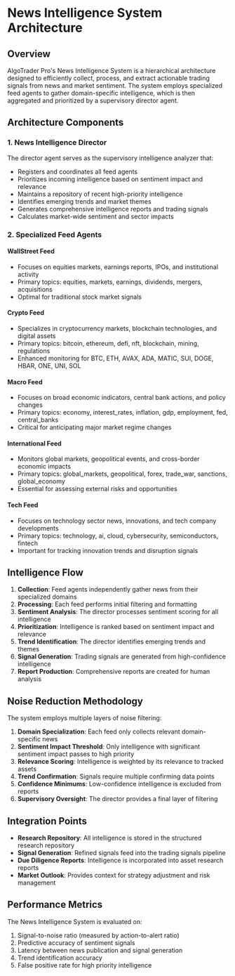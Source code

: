# News Intelligence System Architecture

## Overview

AlgoTrader Pro's News Intelligence System is a hierarchical architecture designed to efficiently collect, process, and extract actionable trading signals from news and market sentiment. The system employs specialized feed agents to gather domain-specific intelligence, which is then aggregated and prioritized by a supervisory director agent.

## Architecture Components

### 1. News Intelligence Director

The director agent serves as the supervisory intelligence analyzer that:
- Registers and coordinates all feed agents
- Prioritizes incoming intelligence based on sentiment impact and relevance
- Maintains a repository of recent high-priority intelligence
- Identifies emerging trends and market themes
- Generates comprehensive intelligence reports and trading signals
- Calculates market-wide sentiment and sector impacts

### 2. Specialized Feed Agents

#### WallStreet Feed
- Focuses on equities markets, earnings reports, IPOs, and institutional activity
- Primary topics: equities, markets, earnings, dividends, mergers, acquisitions
- Optimal for traditional stock market signals

#### Crypto Feed
- Specializes in cryptocurrency markets, blockchain technologies, and digital assets
- Primary topics: bitcoin, ethereum, defi, nft, blockchain, mining, regulations
- Enhanced monitoring for BTC, ETH, AVAX, ADA, MATIC, SUI, DOGE, HBAR, ONE, UNI, SOL

#### Macro Feed
- Focuses on broad economic indicators, central bank actions, and policy changes
- Primary topics: economy, interest_rates, inflation, gdp, employment, fed, central_banks
- Critical for anticipating major market regime changes

#### International Feed
- Monitors global markets, geopolitical events, and cross-border economic impacts
- Primary topics: global_markets, geopolitical, forex, trade_war, sanctions, global_economy
- Essential for assessing external risks and opportunities

#### Tech Feed
- Focuses on technology sector news, innovations, and tech company developments
- Primary topics: technology, ai, cloud, cybersecurity, semiconductors, fintech
- Important for tracking innovation trends and disruption signals

## Intelligence Flow

1. **Collection**: Feed agents independently gather news from their specialized domains
2. **Processing**: Each feed performs initial filtering and formatting
3. **Sentiment Analysis**: The director processes sentiment scoring for all intelligence
4. **Prioritization**: Intelligence is ranked based on sentiment impact and relevance
5. **Trend Identification**: The director identifies emerging trends and themes
6. **Signal Generation**: Trading signals are generated from high-confidence intelligence
7. **Report Production**: Comprehensive reports are created for human analysis

## Noise Reduction Methodology

The system employs multiple layers of noise filtering:

1. **Domain Specialization**: Each feed only collects relevant domain-specific news
2. **Sentiment Impact Threshold**: Only intelligence with significant sentiment impact passes to high priority
3. **Relevance Scoring**: Intelligence is weighted by its relevance to tracked assets
4. **Trend Confirmation**: Signals require multiple confirming data points
5. **Confidence Minimums**: Low-confidence intelligence is excluded from reports
6. **Supervisory Oversight**: The director provides a final layer of filtering

## Integration Points

- **Research Repository**: All intelligence is stored in the structured research repository
- **Signal Generation**: Refined signals feed into the trading signals pipeline
- **Due Diligence Reports**: Intelligence is incorporated into asset research reports
- **Market Outlook**: Provides context for strategy adjustment and risk management

## Performance Metrics

The News Intelligence System is evaluated on:

1. Signal-to-noise ratio (measured by action-to-alert ratio)
2. Predictive accuracy of sentiment signals
3. Latency between news publication and signal generation
4. Trend identification accuracy
5. False positive rate for high priority intelligence